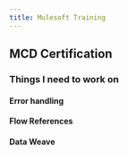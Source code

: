 ```yaml
---
title: Mulesoft Training
---
```


## MCD Certification
### Things I need to work on
#### Error handling
#### Flow References
#### Data Weave
####
